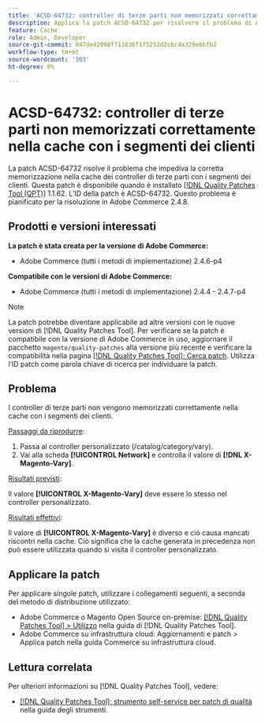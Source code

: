 ```yaml
---
title: 'ACSD-64732: controller di terze parti non memorizzati correttamente nella cache con i segmenti dei clienti'
description: Applica la patch ACSD-64732 per risolvere il problema di Adobe Commerce, a causa del quale i controller di terze parti non vengono memorizzati correttamente nella cache con i segmenti dei clienti.
feature: Cache
role: Admin, Developer
source-git-commit: 047de42098f711036f1f5252d2cbc4a329ebbfb2
workflow-type: tm+mt
source-wordcount: '303'
ht-degree: 0%

---
```



# ACSD-64732: controller di terze parti non memorizzati correttamente nella cache con i segmenti dei clienti

La patch ACSD-64732 risolve il problema che impediva la corretta memorizzazione nella cache dei controller di terze parti con i segmenti dei clienti. Questa patch è disponibile quando è installato [[!DNL Quality Patches Tool (QPT)]](/help/tools/quality-patches-tool/quality-patches-tool-to-self-serve-quality-patches.md) 1.1.62. L’ID della patch è ACSD-64732. Questo problema è pianificato per la risoluzione in Adobe Commerce 2.4.8.

## Prodotti e versioni interessati

**La patch è stata creata per la versione di Adobe Commerce:**

* Adobe Commerce (tutti i metodi di implementazione) 2.4.6-p4

**Compatibile con le versioni di Adobe Commerce:**

* Adobe Commerce (tutti i metodi di implementazione) 2.4.4 - 2.4.7-p4

>[!NOTE]
>
>La patch potrebbe diventare applicabile ad altre versioni con le nuove versioni di [!DNL Quality Patches Tool]. Per verificare se la patch è compatibile con la versione di Adobe Commerce in uso, aggiornare il pacchetto `magento/quality-patches` alla versione più recente e verificare la compatibilità nella pagina [[!DNL Quality Patches Tool]: Cerca patch](https://experienceleague.adobe.com/tools/commerce-quality-patches/index.html?lang=it). Utilizza l’ID patch come parola chiave di ricerca per individuare la patch.

## Problema

I controller di terze parti non vengono memorizzati correttamente nella cache con i segmenti dei clienti.

<u>Passaggi da riprodurre</u>:

1. Passa al controller personalizzato (/catalog/category/vary).
1. Vai alla scheda **[!UICONTROL Network]** e controlla il valore di **[!DNL X-Magento-Vary]**.

<u>Risultati previsti</u>:

Il valore **[!UICONTROL X-Magento-Vary]** deve essere lo stesso nel controller personalizzato.

<u>Risultati effettivi</u>:

Il valore di **[!UICONTROL X-Magento-Vary]** è diverso e ciò causa mancati riscontri nella cache. Ciò significa che la cache generata in precedenza non può essere utilizzata quando si visita il controller personalizzato.

## Applicare la patch

Per applicare singole patch, utilizzare i collegamenti seguenti, a seconda del metodo di distribuzione utilizzato:

* Adobe Commerce o Magento Open Source on-premise: [[!DNL Quality Patches Tool] > Utilizzo](/help/tools/quality-patches-tool/usage.md) nella guida di [!DNL Quality Patches Tool].
* Adobe Commerce su infrastruttura cloud: Aggiornamenti e patch > Applica patch nella guida Commerce su infrastruttura cloud.

## Lettura correlata

Per ulteriori informazioni su [!DNL Quality Patches Tool], vedere:

* [[!DNL Quality Patches Tool]: strumento self-service per patch di qualità](/help/tools/quality-patches-tool/quality-patches-tool-to-self-serve-quality-patches.md) nella guida degli strumenti.
